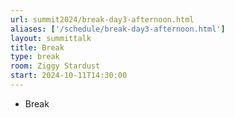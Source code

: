 ```yaml
---
url: summit2024/break-day3-afternoon.html
aliases: ['/schedule/break-day3-afternoon.html']
layout: summittalk
title: Break
type: break
room: Ziggy Stardust
start: 2024-10-11T14:30:00
---
```


<div class="font-google font-medium">

* Break

</div>
